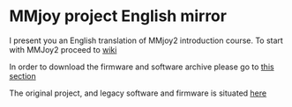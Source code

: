 # MMjoy project English mirror
I present you an English translation of MMjoy2 introduction course.
To start with MMJoy2 proceed to [wiki](https://github.com/MMjoy/mmjoy_en/wiki)

In order to download the firmware and software archive please go to [this section](https://github.com/MMjoy/mmjoy_en/tree/master/firmware%20and%20software%20release)

The original project, and legacy software and firmware is situated [here](https://sites.google.com/site/mmjoyproject/)

